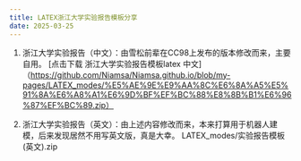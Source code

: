 ```yaml
---
title: LATEX浙江大学实验报告模板分享
date: 2025-03-25
---
```

1. 浙江大学实验报告（中文）：由雪松前辈在CC98上发布的版本修改而来，主要自用。
   [点击下载 浙江大学实验报告模板latex 中文]（https://github.com/Niamsa/Niamsa.github.io/blob/my-pages/LATEX_modes/%E5%AE%9E%E9%AA%8C%E6%8A%A5%E5%91%8A%E6%A8%A1%E6%9D%BF%EF%BC%88%E8%8B%B1%E6%96%87%EF%BC%89.zip）

2. 浙江大学实验报告（英文）：由上述内容修改而来，本来打算用于机器人建模，后来发现居然不用写英文版，真是大幸。
   LATEX_modes/实验报告模板 (英文).zip
   

